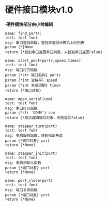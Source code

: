 <!--
 * @Descripttion: Null
 * @version: 1.0
 * @Author: Mar Ping
 * @Date: 2020-04-06 23:56:27
 * @LastEditors: Mar Ping
 * @LastEditTime: 2020-10-29 20:51:33
 -->

# 硬件接口模块v1.0

·**硬件模块部分由小帅编辑**

    name: find_port()
    test: test font
    msg: 串口查找函数，查找并返回计算机上的列表
    param {*}None
    return {*找到串口返回串口列表，未找到串口返回False}

    name: start_port(ports,speed,timex)
    test: test font
    msg: 端口打开函数
    param {*str 端口名称} ports
    param {*int 波特率} speed
    param {*int 生命周期} timex
    return {*端口对象}

    name: open_serial(com)
    test: test font
    msg: 串口打开函数
    param {*str 'COM4'} com
    return {*成功返回端口对象，失败返回False}

    name: stepper_turn(port)
    test: test font
    msg: 电机旋转函数，转到指定角度
    param {*端口对象} port
    return {*None}

    name: stepper_init(port)
    test: test font
    msg: 电机初始化函数
    param {*端口对象} port
    return {*None}

    name: port_close(port)
    test: test font
    msg: 端口关闭函数
    param {*端口对象} port
    return {*None}
